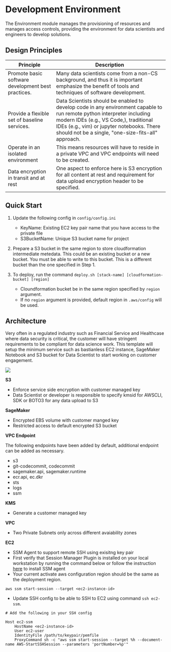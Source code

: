 # Development Environment

The Environment module manages the provisioning of resources and manages access
controls, providing the environment for data scientists and engineers to
develop solutions.

## Design Principles

| Principle                                          | Description                                                                                                                                                                                                                                                          |
| -------------------------------------------------- | -------------------------------------------------------------------------------------------------------------------------------------------------------------------------------------------------------------------------------------------------------------------- |
| Promote basic software development best practices. | Many data scientists come from a non-CS background, and thus it is important emphasize the benefit of tools and techniques of software development.                                                                                                                  |
| Provide a flexible set of baseline services.       | Data Scientists should be enabled to develop code in any environment capable to run remote python interpreter including modern IDEs (e.g., VS Code,), traditional IDEs (e.g., vim) or jupyter notebooks. There should not be a single, "one-size-fits-all" approach. |
| Operate in an isolated environment                 | This means resources will have to reside in a private VPC and VPC endpoints will need to be created.                                                                                                                                                                 |
| Data encryption in transit and at rest             | One aspect to enforce here is S3 encryption for all content at rest and requirement for data upload encryption header to be specified.                                                                                                                               |

## Quick Start

1) Update the following config in `config/config.ini`
    - KeyName: Existing EC2 key pair name that you have access to the private file
    - S3BucketName: Unique S3 bucket name for project

2) Prepare a S3 bucket in the same region to store cloudformation
intermediate metedata. This could be an existing bucket or a new bucket. You
must be able to write to this bucket. This is a different bucket than the one
specified in Step 1.

3) To deploy, run the command `deploy.sh [stack-name] [cloudformation-bucket] [region]`
   - Cloundformation bucket be in the same region specified by `region` argument.
   - If no `region` argument is provided, default region in `.aws/config` will be used.

## Architecture

Very often in a regulated industry such as Financial Service and Healthcase
where data security is critical, the customer will have stringent requirements
to be compliant for data science work. This template will setup the
minimum service such as bastianless EC2 instance, SageMaker Notebook and S3
bucket for Data Scientist to start working on customer engagement.

![](https://github.com/awslabs/mlmax/raw/main/modules/environment/images/architecture.png)

**S3**

- Enforce service side encryption with customer managed key
- Data Scientist or developer is responsible to specify kmsid for AWSCLI, SDK or BOTO3 for any data upload to S3

**SageMaker**

- Encrypted EBS volume with customer manged key
- Restricted access to default encrypted S3 bucket

**VPC Endpoint**

The following endpoints have been added by default, additional endpoint can be added as necessary.

- s3
- git-codecommit, codecommit
- sagemaker.api, sagemaker.runtime
- ecr.api, ec.dkr
- sts
- logs
- ssm

**KMS**

- Generate a customer managed key

**VPC**

- Two Private Subnets only across different avaiability zones

**EC2**

- SSM Agent to support remote SSH using exisitng key pair
- First verify that Session Manager Plugin is installed on your local workstation by running the command below or follow the instruction [here](https://docs.aws.amazon.com/systems-manager/latest/userguide/session-manager-working-with-install-plugin.html#install-plugin-verify) to install SSM agent
- Your current activate aws configuration region should be the same as the deployment region.

```
aws ssm start-session --target <ec2-instance-id>
```

- Update SSH config to be able to SSH to EC2 using command `ssh ec2-ssm`.

```
# Add the following in your SSH config

Host ec2-ssm
    HostName <ec2-instance-id>
    User ec2-user
    IdentityFile /path/to/keypair/pemfile
    ProxyCommand sh -c "aws ssm start-session --target %h --document-name AWS-StartSSHSession --parameters 'portNumber=%p'"

```
